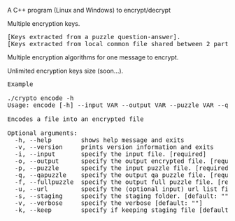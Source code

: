 A C++ program (Linux and Windows) to encrypt/decrypt

Multiple encryption keys.
<pre>
[Keys extracted from a puzzle question-answer].
[Keys extracted from local common file shared between 2 parties, public web files, protected ftp files].
</pre>

Multiple encryption algorithms for one message to encrypt.

Unlimited encryption keys size (soon...).

<pre>
Example

./crypto encode -h
Usage: encode [-h] --input VAR --output VAR --puzzle VAR --qapuzzle VAR --fullpuzzle VAR [--url VAR] [--staging VAR] [--keep VAR]

Encodes a file into an encrypted file

Optional arguments:
  -h, --help 		shows help message and exits
  -v, --version  	prints version information and exits
  -i, --input		specify the input file. [required]
  -o, --output   	specify the output encrypted file. [required]
  -p, --puzzle   	specify the input puzzle file. [required]
  -q, --qapuzzle 	specify the output qa puzzle file. [required]
  -f, --fullpuzzle  specify the output full puzzle file. [required]
  -u, --url  		specify the (optional input) url list file.
  -s, --staging  	specify the staging folder. [default: ""]
  -v, --verbose  	specify the verbose [default: ""]
  -k, --keep 		specify if keeping staging file [default: ""]
</pre>
